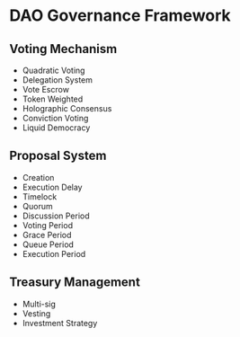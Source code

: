 # DAO Governance Framework

## Voting Mechanism
- Quadratic Voting
- Delegation System
- Vote Escrow
- Token Weighted
- Holographic Consensus
- Conviction Voting
- Liquid Democracy

## Proposal System
- Creation
- Execution Delay
- Timelock
- Quorum
- Discussion Period
- Voting Period
- Grace Period
- Queue Period
- Execution Period

## Treasury Management
- Multi-sig
- Vesting
- Investment Strategy